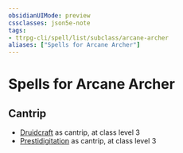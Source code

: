 ```yaml
---
obsidianUIMode: preview
cssclasses: json5e-note
tags:
- ttrpg-cli/spell/list/subclass/arcane-archer
aliases: ["Spells for Arcane Archer"]
---
```

# Spells for Arcane Archer

## Cantrip

- [Druidcraft](3-Mechanics/CLI/spells/druidcraft.md "PHB") as cantrip, at class level 3
- [Prestidigitation](3-Mechanics/CLI/spells/prestidigitation.md "PHB") as cantrip, at class level 3